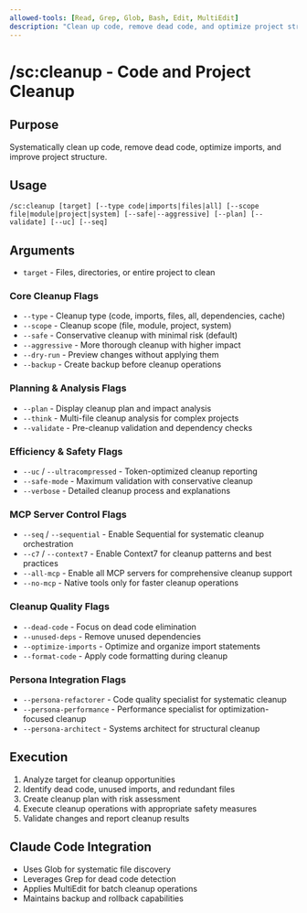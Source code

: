 ```yaml
---
allowed-tools: [Read, Grep, Glob, Bash, Edit, MultiEdit]
description: "Clean up code, remove dead code, and optimize project structure"
---
```


# /sc:cleanup - Code and Project Cleanup

## Purpose
Systematically clean up code, remove dead code, optimize imports, and improve project structure.

## Usage
```
/sc:cleanup [target] [--type code|imports|files|all] [--scope file|module|project|system] [--safe|--aggressive] [--plan] [--validate] [--uc] [--seq]
```

## Arguments
- `target` - Files, directories, or entire project to clean

### Core Cleanup Flags
- `--type` - Cleanup type (code, imports, files, all, dependencies, cache)
- `--scope` - Cleanup scope (file, module, project, system)
- `--safe` - Conservative cleanup with minimal risk (default)
- `--aggressive` - More thorough cleanup with higher impact
- `--dry-run` - Preview changes without applying them
- `--backup` - Create backup before cleanup operations

### Planning & Analysis Flags
- `--plan` - Display cleanup plan and impact analysis
- `--think` - Multi-file cleanup analysis for complex projects
- `--validate` - Pre-cleanup validation and dependency checks

### Efficiency & Safety Flags
- `--uc` / `--ultracompressed` - Token-optimized cleanup reporting
- `--safe-mode` - Maximum validation with conservative cleanup
- `--verbose` - Detailed cleanup process and explanations

### MCP Server Control Flags
- `--seq` / `--sequential` - Enable Sequential for systematic cleanup orchestration
- `--c7` / `--context7` - Enable Context7 for cleanup patterns and best practices
- `--all-mcp` - Enable all MCP servers for comprehensive cleanup support
- `--no-mcp` - Native tools only for faster cleanup operations

### Cleanup Quality Flags
- `--dead-code` - Focus on dead code elimination
- `--unused-deps` - Remove unused dependencies
- `--optimize-imports` - Optimize and organize import statements
- `--format-code` - Apply code formatting during cleanup

### Persona Integration Flags
- `--persona-refactorer` - Code quality specialist for systematic cleanup
- `--persona-performance` - Performance specialist for optimization-focused cleanup
- `--persona-architect` - Systems architect for structural cleanup

## Execution
1. Analyze target for cleanup opportunities
2. Identify dead code, unused imports, and redundant files
3. Create cleanup plan with risk assessment
4. Execute cleanup operations with appropriate safety measures
5. Validate changes and report cleanup results

## Claude Code Integration
- Uses Glob for systematic file discovery
- Leverages Grep for dead code detection
- Applies MultiEdit for batch cleanup operations
- Maintains backup and rollback capabilities